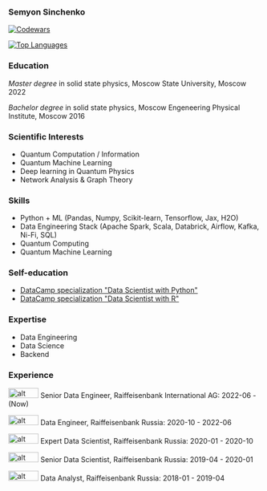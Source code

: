 ### Semyon Sinchenko

[![Codewars](https://www.codewars.com/users/semyon_sinchenko/badges/large)](https://www.codewars.com/users/semyon_sinchenko)

<!--START_SECTION:waka-->
<!--END_SECTION:waka-->

<!-- [![Semyon's GitHub stats](https://github-readme-stats.vercel.app/api?username=SemyonSinchenko)](https://github.com/anuraghazra/github-readme-stats) -->
[![Top Languages](https://github-readme-stats.vercel.app/api/top-langs/?username=SemyonSinchenko&hide=Jupyter+Notebook,html,css,js)](https://github.com/anuraghazra/github-readme-stats)


### Education

*Master degree* in solid state physics, Moscow State University, Moscow 2022

*Bachelor degree* in solid state physics, Moscow Engeneering Physical Institute, Moscow 2016

### Scientific Interests

* Quantum Computation / Information
* Quantum Machine Learning
* Deep learning in Quantum Physics
* Network Analysis & Graph Theory

### Skills

* Python + ML (Pandas, Numpy, Scikit-learn, Tensorflow, Jax, H2O)
* Data Engineering Stack (Apache Spark, Scala, Databrick, Airflow, Kafka, Ni-Fi, SQL)
* Quantum Computing
* Quantum Machine Learning


### Self-education

* [DataCamp specialization "Data Scientist with Python"](https://www.datacamp.com/statement-of-accomplishment/track/72b166cfeba7ca2ebeed7dd44e3b18a0729bf67c)
* [DataCamp specialization "Data Scientist with R"](https://www.datacamp.com/statement-of-accomplishment/track/330dcd1da90b6b3daf0c8060bbb524762142aff1)

### Expertise

* Data Engineering
* Data Science
* Backend

### Experience

<img src="https://upload.wikimedia.org/wikipedia/commons/thumb/c/c7/Raiffeisen_Bank.svg/264px-Raiffeisen_Bank.svg.png" alt="alt text" width="60" height="20"> Senior Data Engineer, Raiffeisenbank International AG: 2022-06 - (Now)

<img src="https://upload.wikimedia.org/wikipedia/commons/thumb/c/c7/Raiffeisen_Bank.svg/264px-Raiffeisen_Bank.svg.png" alt="alt text" width="60" height="20"> Data Engineer, Raiffeisenbank Russia: 2020-10 - 2022-06

<img src="https://upload.wikimedia.org/wikipedia/commons/thumb/c/c7/Raiffeisen_Bank.svg/264px-Raiffeisen_Bank.svg.png" alt="alt text" width="60" height="20"> Expert Data Scientist, Raiffeisenbank Russia: 2020-01 - 2020-10

<img src="https://upload.wikimedia.org/wikipedia/commons/thumb/c/c7/Raiffeisen_Bank.svg/264px-Raiffeisen_Bank.svg.png" alt="alt text" width="60" height="20"> Senior Data Scientist, Raiffeisenbank Russia: 2019-04 - 2020-01

<img src="https://upload.wikimedia.org/wikipedia/commons/thumb/c/c7/Raiffeisen_Bank.svg/264px-Raiffeisen_Bank.svg.png" alt="alt text" width="60" height="20"> Data Analyst, Raiffeisenbank Russia: 2018-01 - 2019-04
